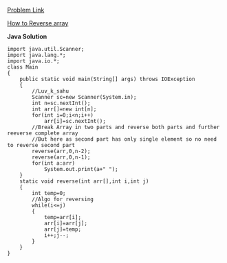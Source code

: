 [Problem Link](https://practice.geeksforgeeks.org/problems/cyclically-rotate-an-array-by-one2614/1)

[How to Reverse array](https://github.com/luvksahu/DSA-450-In-Java/blob/cdc7d11749c5937fddb79599c39faae87646abec/Reverse%20the%20array.md)

**Java Solution**
```
import java.util.Scanner;
import java.lang.*;
import java.io.*;
class Main
{
    public static void main(String[] args) throws IOException
    {
        //Luv_k_sahu
        Scanner sc=new Scanner(System.in);
        int n=sc.nextInt();
        int arr[]=new int[n];
        for(int i=0;i<n;i++)
            arr[i]=sc.nextInt();
        //Break Array in two parts and reverse both parts and further reeverse complete array
        //But here as second part has only single element so no need to reverse second part
        reverse(arr,0,n-2);
        reverse(arr,0,n-1);
        for(int a:arr)
            System.out.print(a+" ");
    }
    static void reverse(int arr[],int i,int j)
    {
        int temp=0;
        //Algo for reversing
        while(i<=j)
        {
            temp=arr[i];
            arr[i]=arr[j];
            arr[j]=temp;
            i++;j--;
        }
    }
}
```
